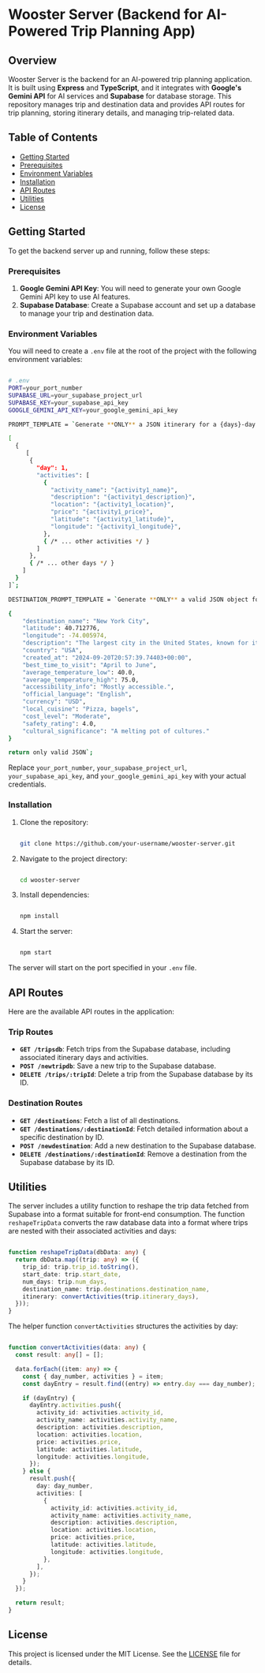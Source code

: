 
# Wooster Server (Backend for AI-Powered Trip Planning App)

## Overview

Wooster Server is the backend for an AI-powered trip planning application. It is built using **Express** and **TypeScript**, and it integrates with **Google's Gemini API** for AI services and **Supabase** for database storage. This repository manages trip and destination data and provides API routes for trip planning, storing itinerary details, and managing trip-related data.

## Table of Contents

- [Getting Started](#getting-started)
- [Prerequisites](#prerequisites)
- [Environment Variables](#environment-variables)
- [Installation](#installation)
- [API Routes](#api-routes)
- [Utilities](#utilities)
- [License](#license)

## Getting Started

To get the backend server up and running, follow these steps:

### Prerequisites

1. **Google Gemini API Key**: You will need to generate your own Google Gemini API key to use AI features.
2. **Supabase Database**: Create a Supabase account and set up a database to manage your trip and destination data.

### Environment Variables

You will need to create a `.env` file at the root of the project with the following environment variables:

```bash

# .env
PORT=your_port_number
SUPABASE_URL=your_supabase_project_url
SUPABASE_KEY=your_supabase_api_key
GOOGLE_GEMINI_API_KEY=your_google_gemini_api_key

PROMPT_TEMPLATE = `Generate **ONLY** a JSON itinerary for a {days}-day trip to **{location}**, starting on {start_date}. If you include any additional text outside the JSON it will break. Have no more than three activities per day. Exclude arrival, departure, check-in, and check-out. Include **only** the following fields for each activity: activity_name, description, location, price, latitude, longitude.

[
  {
     [
      {
        "day": 1,
        "activities": [
          {
            "activity_name": "{activity1_name}",
            "description": "{activity1_description}",
            "location": "{activity1_location}",
            "price": "{activity1_price}",
            "latitude": "{activity1_latitude}",
            "longitude": "{activity1_longitude}",
          },
          { /* ... other activities */ }
        ]
      },
      { /* ... other days */ }
    ]
  }
]`;

DESTINATION_PROMPT_TEMPLATE = `Generate **ONLY** a valid JSON object for {destination}. That means **NO ARRAYS**. **DO NOT** include a user_ratings field. Temperature will be stored as a **NUMBER**. If you include any additional text outside the JSON it will break. **DO NOT** include the destination_id field in your output. Include **only** the following fields for each destination: destination_name, latitude, longitude, description, country, created_at, best_time_to_visit, average_temperature_low, average_temperature_high, popular_activities, travel_tips, nearby_attractions, transportation_options, accessibility_info, official_language, currency, local_cuisine, user_ratings, cost_level, safety_rating, and cultural_significance. Make sure all keys are in double quotes and use double quotes for string values. Format lists as comma-separated strings without brackets. Here is an example:

{
    "destination_name": "New York City",
    "latitude": 40.712776,
    "longitude": -74.005974,
    "description": "The largest city in the United States, known for its iconic landmarks and cultural diversity.",
    "country": "USA",
    "created_at": "2024-09-20T20:57:39.74403+00:00",
    "best_time_to_visit": "April to June",
    "average_temperature_low": 40.0,
    "average_temperature_high": 75.0,
    "accessibility_info": "Mostly accessible.",
    "official_language": "English",
    "currency": "USD",
    "local_cuisine": "Pizza, bagels",
    "cost_level": "Moderate",
    "safety_rating": 4.0,
    "cultural_significance": "A melting pot of cultures."
}

return only valid JSON`;
```

Replace `your_port_number`, `your_supabase_project_url`, `your_supabase_api_key`, and `your_google_gemini_api_key` with your actual credentials.

### Installation

1. Clone the repository:

   ```bash

   git clone https://github.com/your-username/wooster-server.git
   ```

2. Navigate to the project directory:

   ```bash

   cd wooster-server
   ```

3. Install dependencies:

   ```bash

   npm install
   ```

4. Start the server:

   ```bash

   npm start
   ```

The server will start on the port specified in your `.env` file.

## API Routes

Here are the available API routes in the application:

### Trip Routes

- **`GET /tripsdb`**: Fetch trips from the Supabase database, including associated itinerary days and activities.
- **`POST /newtripdb`**: Save a new trip to the Supabase database.
- **`DELETE /trips/:tripId`**: Delete a trip from the Supabase database by its ID.

### Destination Routes

- **`GET /destinations`**: Fetch a list of all destinations.
- **`GET /destinations/:destinationId`**: Fetch detailed information about a specific destination by ID.
- **`POST /newdestination`**: Add a new destination to the Supabase database.
- **`DELETE /destinations/:destinationId`**: Remove a destination from the Supabase database by its ID.

## Utilities

The server includes a utility function to reshape the trip data fetched from Supabase into a format suitable for front-end consumption. The function `reshapeTripData` converts the raw database data into a format where trips are nested with their associated activities and days:

```typescript

function reshapeTripData(dbData: any) {
  return dbData.map((trip: any) => ({
    trip_id: trip.trip_id.toString(),
    start_date: trip.start_date,
    num_days: trip.num_days,
    destination_name: trip.destinations.destination_name,
    itinerary: convertActivities(trip.itinerary_days),
  }));
}
```

The helper function `convertActivities` structures the activities by day:

```typescript

function convertActivities(data: any) {
  const result: any[] = [];

  data.forEach((item: any) => {
    const { day_number, activities } = item;
    const dayEntry = result.find((entry) => entry.day === day_number);

    if (dayEntry) {
      dayEntry.activities.push({
        activity_id: activities.activity_id,
        activity_name: activities.activity_name,
        description: activities.description,
        location: activities.location,
        price: activities.price,
        latitude: activities.latitude,
        longitude: activities.longitude,
      });
    } else {
      result.push({
        day: day_number,
        activities: [
          {
            activity_id: activities.activity_id,
            activity_name: activities.activity_name,
            description: activities.description,
            location: activities.location,
            price: activities.price,
            latitude: activities.latitude,
            longitude: activities.longitude,
          },
        ],
      });
    }
  });

  return result;
}
```

## License

This project is licensed under the MIT License. See the [LICENSE](LICENSE) file for details.
